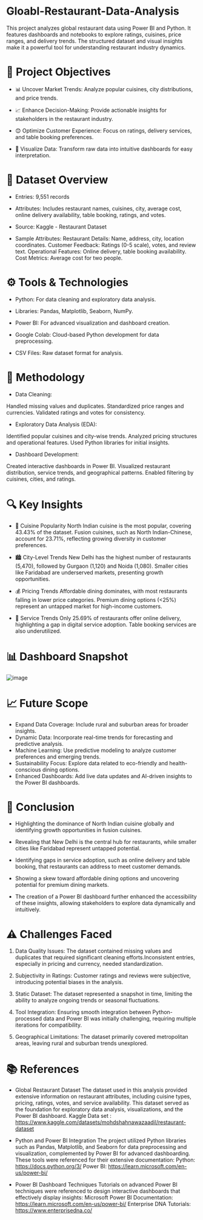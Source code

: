 # Gloabl-Restaurant-Data-Analysis
This project analyzes global restaurant data using Power BI and Python. It features dashboards and notebooks to explore ratings, cuisines, price ranges, and delivery trends. The structured dataset and visual insights make it a powerful tool for understanding restaurant industry dynamics.

# 📌 Project Objectives

* 📊 Uncover Market Trends: Analyze popular cuisines, city distributions, and price trends.

* 📈 Enhance Decision-Making: Provide actionable insights for stakeholders in the restaurant industry.

* 😊 Optimize Customer Experience: Focus on ratings, delivery services, and table booking preferences.

* 📍 Visualize Data: Transform raw data into intuitive dashboards for easy interpretation.

# 📂 Dataset Overview

* Entries: 9,551 records
  
* Attributes: Includes restaurant names, cuisines, city, average cost, online delivery availability, table booking, ratings, and votes.

* Source: Kaggle - Restaurant Dataset

*  Sample Attributes:
Restaurant Details: Name, address, city, location coordinates.
Customer Feedback: Ratings (0-5 scale), votes, and review text.
Operational Features: Online delivery, table booking availability.
Cost Metrics: Average cost for two people.

# ⚙️ Tools & Technologies

* Python: For data cleaning and exploratory data analysis.

* Libraries: Pandas, Matplotlib, Seaborn, NumPy.

* Power BI: For advanced visualization and dashboard creation.

* Google Colab: Cloud-based Python development for data preprocessing.

* CSV Files: Raw dataset format for analysis.

# 🚀 Methodology

* Data Cleaning:

Handled missing values and duplicates.
Standardized price ranges and currencies.
Validated ratings and votes for consistency.

* Exploratory Data Analysis (EDA):

Identified popular cuisines and city-wise trends.
Analyzed pricing structures and operational features.
Used Python libraries for initial insights.

* Dashboard Development:

Created interactive dashboards in Power BI.
Visualized restaurant distribution, service trends, and geographical patterns.
Enabled filtering by cuisines, cities, and ratings.

# 🔍 Key Insights

* 🎯 Cuisine Popularity
North Indian cuisine is the most popular, covering 43.43% of the dataset.
Fusion cuisines, such as North Indian-Chinese, account for 23.71%, reflecting growing diversity in customer preferences.

* 🏙️ City-Level Trends
New Delhi has the highest number of restaurants (5,470), followed by Gurgaon (1,120) and Noida (1,080).
Smaller cities like Faridabad are underserved markets, presenting growth opportunities.

* 💰 Pricing Trends
Affordable dining dominates, with most restaurants falling in lower price categories.
Premium dining options (<25%) represent an untapped market for high-income customers.

* 🚚 Service Trends
Only 25.69% of restaurants offer online delivery, highlighting a gap in digital service adoption.
Table booking services are also underutilized.

# 📊 Dashboard Snapshot

![image](https://github.com/user-attachments/assets/daf98b84-19ff-4b5a-84ef-0dfe635552ec)


# 📈 Future Scope

* Expand Data Coverage: Include rural and suburban areas for broader insights.
* Dynamic Data: Incorporate real-time trends for forecasting and predictive analysis.
* Machine Learning: Use predictive modeling to analyze customer preferences and emerging trends.
* Sustainability Focus: Explore data related to eco-friendly and health-conscious dining options.
* Enhanced Dashboards: Add live data updates and AI-driven insights to the Power BI dashboards.

# 🏁 Conclusion

* Highlighting the dominance of North Indian cuisine globally and identifying growth opportunities in fusion cuisines.
  
* Revealing that New Delhi is the central hub for restaurants, while smaller cities like Faridabad represent untapped potential.

* Identifying gaps in service adoption, such as online delivery and table booking, that restaurants can address to meet customer demands.

* Showing a skew toward affordable dining options and uncovering potential for premium dining markets.

* The creation of a Power BI dashboard further enhanced the accessibility of these insights, allowing stakeholders to explore data dynamically and intuitively.

# ⚠️ Challenges Faced

1. Data Quality Issues:
The dataset contained missing values and duplicates that required significant cleaning efforts.Inconsistent entries, especially in pricing and currency, needed standardization.

2. Subjectivity in Ratings:
Customer ratings and reviews were subjective, introducing potential biases in the analysis.

3. Static Dataset:
The dataset represented a snapshot in time, limiting the ability to analyze ongoing trends or seasonal fluctuations.

4. Tool Integration:
Ensuring smooth integration between Python-processed data and Power BI was initially challenging, requiring multiple iterations for compatibility.

5. Geographical Limitations:
The dataset primarily covered metropolitan areas, leaving rural and suburban trends unexplored.


# 📚 References

* Global Restaurant Dataset
The dataset used in this analysis provided extensive information on restaurant attributes, including cuisine types, pricing, ratings, votes, and service availability. This dataset served as the foundation for exploratory data analysis, visualizations, and the Power BI dashboard.
Kaggle Data set : https://www.kaggle.com/datasets/mohdshahnawazaadil/restaurant-dataset

* Python and Power BI Integration
The project utilized Python libraries such as Pandas, Matplotlib, and Seaborn for data preprocessing and visualization, complemented by Power BI for advanced dashboarding. These tools were referenced for their extensive documentation:
Python: https://docs.python.org/3/
Power BI: https://learn.microsoft.com/en-us/power-bi/

* Power BI Dashboard Techniques
Tutorials on advanced Power BI techniques were referenced to design interactive dashboards that effectively display insights:
Microsoft Power BI Documentation: https://learn.microsoft.com/en-us/power-bi/
Enterprise DNA Tutorials: https://www.enterprisedna.co/
